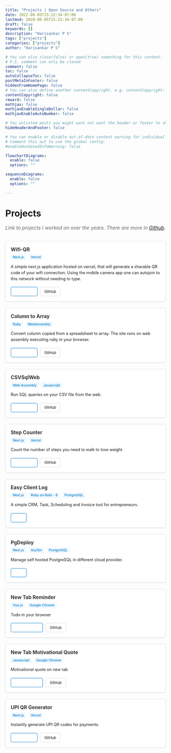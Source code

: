 ```yaml
---
title: "Projects | Open Source and Others"
date: 2022-06-05T15:22:34-07:00
lastmod: 2020-06-05T15:22:34-07:00
draft: false
keywords: []
description: "Harisankar P S"
tags: ["projects"]
categories: ["projects"]
author: "Harisankar P S"

# You can also close(false) or open(true) something for this content.
# P.S. comment can only be closed
comment: false
toc: false
autoCollapseToc: false
postMetaInFooter: false
hiddenFromHomePage: false
# You can also define another contentCopyright. e.g. contentCopyright: "This is another copyright."
contentCopyright: false
reward: false
mathjax: false
mathjaxEnableSingleDollar: false
mathjaxEnableAutoNumber: false

# You unlisted posts you might want not want the header or footer to show
hideHeaderAndFooter: false

# You can enable or disable out-of-date content warning for individual post.
# Comment this out to use the global config.
#enableOutdatedInfoWarning: false

flowchartDiagrams:
  enable: false
  options: ""

sequenceDiagrams:
  enable: false
  options: ""

---
```


# Projects

<p class="projects-intro">Link to projects I worked on over the years. There are more in <a href="https://github.com/coderhs" target="_blank" rel="noopener">Github</a>.</p>

<div class="projects-grid">
  <!-- Wifi QR -->
  <div class="project-card">
    <div class="project-header">
      <h3><a href="https://wifi-qr.hsps.in" target="_blank" rel="noopener">Wifi-QR</a></h3>
      <div class="project-tech">Next.js</div> <div class="project-tech">Vercel</div>
    </div>
    <div class="project-description">
      A simple next.js application hosted on vercel, that will generate a sharable QR code of your wifi connection. Using the mobile camera app one can autojoin to this network without needing to type.
    </div>
    <div class="project-links">
      <a href="https://wifi-qr.hsps.in" target="_blank" rel="noopener" class="project-link demo">Live Demo</a>
      <a href="https://github.com/coderhs/wifi-qr" target="_blank" rel="noopener" class="project-link code">GitHub</a>
    </div>
  </div>

  <!-- Column to Array -->
  <div class="project-card">
    <div class="project-header">
      <h3><a href="https://hsps.in/column_to_array/" target="_blank" rel="noopener">Column to Array</a></h3>
      <div class="project-tech">Ruby</div> <div class="project-tech">WebAssembly</div>
    </div>
    <div class="project-description">
      Convert column copied from a spreadsheet to array. The site runs on web assembly executing ruby in your browser.
    </div>
    <div class="project-links">
      <a href="https://hsps.in/column_to_array/" target="_blank" rel="noopener" class="project-link demo">Live Demo</a>
      <a href="https://github.com/coderhs/column_to_array" target="_blank" rel="noopener" class="project-link code">GitHub</a>
    </div>
  </div>

  <!-- CSVSqlWeb -->
  <div class="project-card">
    <div class="project-header">
      <h3><a href="https://hsps.in/csvsqlweb/" target="_blank" rel="noopener">CSVSqlWeb</a></h3>
      <div class="project-tech">Web Assembly</div> <div class="project-tech">Javascript</div>
    </div>
    <div class="project-description">
      Run SQL queries on your CSV file from the web.
    </div>
    <div class="project-links">
      <a href="https://hsps.in/csvsqlweb/" target="_blank" rel="noopener" class="project-link demo">Live Demo</a>
      <a href="https://github.com/coderhs/csvsqlweb" target="_blank" rel="noopener" class="project-link code">GitHub</a>
    </div>
  </div>

  <!-- Step Counter -->
  <div class="project-card">
    <div class="project-header">
      <h3><a href="https://step-counter.hsps.in/" target="_blank" rel="noopener">Step Counter</a></h3>
      <div class="project-tech">Next.js</div> <div class="project-tech">Vercel</div>
    </div>
    <div class="project-description">
      Count the number of steps you need to walk to lose weight.
    </div>
    <div class="project-links">
      <a href="https://step-counter.hsps.in/" target="_blank" rel="noopener" class="project-link demo">Live Demo</a>
      <a href="https://github.com/coderhs/step_counter" target="_blank" rel="noopener" class="project-link code">GitHub</a>
    </div>
  </div>

  <!-- Easy Client Log -->
  <div class="project-card">
    <div class="project-header">
      <h3><a href="https://easyclientlog.com" target="_blank" rel="noopener">Easy Client Log</a></h3>
      <div class="project-tech">Next.js</div> <div class="project-tech">Ruby on Rails - 8</div> <div class="project-tech">PostgreSQL</div>
    </div>
    <div class="project-description">
      A simple CRM, Task, Scheduling and Invoice tool for entrepreneurs.
    </div>
    <div class="project-links">
      <a href="https://easyclientlog.com"" target="_blank" rel="noopener" class="project-link demo">Live</a>
    </div>
  </div>

  <!-- PgDeploy -->
  <div class="project-card">
    <div class="project-header">
      <h3><a href="https://pgdeploy.com" target="_blank" rel="noopener">PgDeploy</a></h3>
      <div class="project-tech">Next.js</div> <div class="project-tech">Go/Gin</div> <div class="project-tech">PostgreSQL</div>
    </div>
    <div class="project-description">
      Manage self hosted PostgreSQL in different cloud provider.
    </div>
    <div class="project-links">
      <a href="https://pgdeploy.com"" target="_blank" rel="noopener" class="project-link demo">Live</a>
    </div>
  </div>

  <div class="project-card">
    <div class="project-header">
      <h3><a href="https://chromewebstore.google.com/detail/new-tab-reminder/mcgmfombdolcfpnbcefghclidgbdabih?hl=en-GB&authuser=0" target="_blank" rel="noopener">New Tab Reminder</a></h3>
      <div class="project-tech">Vue.js</div> <div class="project-tech">Google Chrome</div>
    </div>
    <div class="project-description">
      Todo in your browser
    </div>
    <div class="project-links">
      <a href="https://chromewebstore.google.com/detail/new-tab-reminder/mcgmfombdolcfpnbcefghclidgbdabih?hl=en-GB&authuser=0" target="_blank" rel="noopener" class="project-link demo">Chrome Store</a>
      <a href="https://github.com/coderhs/new-tab-reminders" target="_blank" rel="noopener" class="project-link code">GitHub</a>
    </div>
  </div>

  <div class="project-card">
    <div class="project-header">
      <h3><a href="https://chromewebstore.google.com/detail/new-tab-motivational-quot/ajojhjckmhdpjggiodlhhjkahfnbapfh?hl=en-GB&authuser=0" target="_blank" rel="noopener">New Tab Motivational Quote</a></h3>
      <div class="project-tech">Javascript</div> <div class="project-tech">Google Chrome</div>
    </div>
    <div class="project-description">
      Motivational quote on new tab
    </div>
    <div class="project-links">
      <a href="https://chromewebstore.google.com/detail/new-tab-motivational-quot/ajojhjckmhdpjggiodlhhjkahfnbapfh?hl=en-GB&authuser=0" target="_blank" rel="noopener" class="project-link demo">Chrome Store</a>
      <a href="https://github.com/coderhs/WeeklyMotivationalQuotes" target="_blank" rel="noopener" class="project-link code">GitHub</a>
    </div>
  </div>

  <!-- UPI QR Generator -->
  <div class="project-card">
    <div class="project-header">
      <h3><a href="https://upi-qr.hsps.in/" target="_blank" rel="noopener">UPI QR Generator</a></h3>
      <div class="project-tech">Next.js</div> <div class="project-tech"> Vercel </div>
    </div>
    <div class="project-description">
      Instantly generate UPI QR codes for payments.
    </div>
    <div class="project-links">
      <a href="https://upi-qr.hsps.in/" target="_blank" rel="noopener" class="project-link demo">Live Demo</a>
      <a href="https://github.com/coderhs/upi-qr" target="_blank" rel="noopener" class="project-link code">GitHub</a>
    </div>
  </div>
</div>

<style>
.projects-intro {
  font-size: 1.1em;
  color: #666;
  margin-bottom: 2rem;
  font-style: italic;
}

.projects-grid {
  display: flex;
  flex-direction: column;
  gap: 1.25rem;
  margin-top: 1.5rem;
}

.project-card {
  border: 1px solid #e1e5e9;
  border-radius: 6px;
  padding: 1rem;
  background: #ffffff;
  box-shadow: 0 1px 3px rgba(0,0,0,0.1);
  transition: all 0.3s ease;
  position: relative;
}

.project-card:hover {
  box-shadow: 0 4px 12px rgba(0,0,0,0.15);
  transform: translateY(-2px);
}

.project-header {
  margin-bottom: 0.75rem;
}

.project-header h3 {
  margin: 0 0 0.3rem 0;
  font-size: 1.1em;
}

.project-header h3 a {
  color: #333;
  text-decoration: none;
}

.project-header h3 a:hover {
  color: #007acc;
}

.project-tech {
  font-size: 0.75em;
  color: #007acc;
  font-weight: 500;
  background: #f0f8ff;
  display: inline-block;
  padding: 0.15rem 0.4rem;
  border-radius: 3px;
  margin-right: 0.3rem;
}

.project-description {
  line-height: 1.5;
  margin-bottom: 1rem;
  font-size: 0.9em;
}

.project-links {
  display: flex;
  gap: 0.5rem;
  flex-wrap: wrap;
}

.project-link {
  text-decoration: none;
  padding: 0.4rem 0.8rem;
  border-radius: 4px;
  font-size: 0.8em;
  font-weight: 500;
  transition: all 0.2s ease;
  border: 1px solid;
}

.project-link.demo {
  color: white;
  border-color: #007acc;
}

.project-link.demo:hover {
  background: #005fa3;
  border-color: #005fa3;
}

.project-link.code {
  background: transparent;
  color: #333;
  border-color: #ddd;
}

.project-link.code:hover {
  background: #f5f5f5;
  border-color: #bbb;
}

/* Dark mode support */
@media (prefers-color-scheme: dark) {
  .project-card {
    border-color: #4a5568;
  }

  .project-header h3 a {
    color: #e2e8f0;
  }

  .project-description {
  }

  .project-tech {
    background: #2a4a6b;
    color: #90cdf4;
  }

  .project-link.code {
    color: #e2e8f0;
    border-color: #4a5568;
  }

  .project-link.code:hover {
    background: #4a5568;
    border-color: #718096;
  }
}

/* Mobile responsiveness */
@media (max-width: 768px) {
  .projects-grid {
    gap: 1rem;
  }

  .project-card {
    padding: 0.75rem;
  }

  .project-links {
    justify-content: center;
  }
}
</style>

